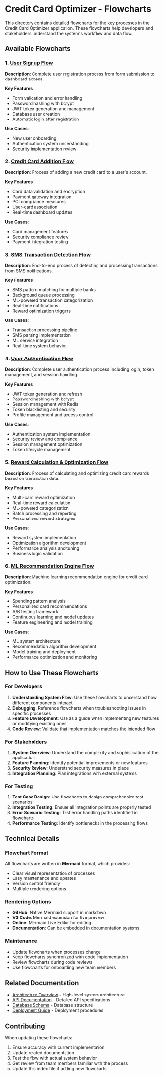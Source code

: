 # Credit Card Optimizer - Flowcharts

This directory contains detailed flowcharts for the key processes in the Credit Card Optimizer application. These flowcharts help developers and stakeholders understand the system's workflow and data flow.

## Available Flowcharts

### 1. [User Signup Flow](./user-signup-flow.md)
**Description**: Complete user registration process from form submission to dashboard access.

**Key Features**:
- Form validation and error handling
- Password hashing with bcrypt
- JWT token generation and management
- Database user creation
- Automatic login after registration

**Use Cases**:
- New user onboarding
- Authentication system understanding
- Security implementation review

### 2. [Credit Card Addition Flow](./credit-card-add-flow.md)
**Description**: Process of adding a new credit card to a user's account.

**Key Features**:
- Card data validation and encryption
- Payment gateway integration
- PCI compliance measures
- User-card association
- Real-time dashboard updates

**Use Cases**:
- Card management features
- Security compliance review
- Payment integration testing

### 3. [SMS Transaction Detection Flow](./sms-transaction-detection-flow.md)
**Description**: End-to-end process of detecting and processing transactions from SMS notifications.

**Key Features**:
- SMS pattern matching for multiple banks
- Background queue processing
- ML-powered transaction categorization
- Real-time notifications
- Reward optimization triggers

**Use Cases**:
- Transaction processing pipeline
- SMS parsing implementation
- ML service integration
- Real-time system behavior

### 4. [User Authentication Flow](./user-authentication-flow.md)
**Description**: Complete user authentication process including login, token management, and session handling.

**Key Features**:
- JWT token generation and refresh
- Password hashing with bcrypt
- Session management with Redis
- Token blacklisting and security
- Profile management and access control

**Use Cases**:
- Authentication system implementation
- Security review and compliance
- Session management optimization
- Token lifecycle management

### 5. [Reward Calculation & Optimization Flow](./reward-calculation-flow.md)
**Description**: Process of calculating and optimizing credit card rewards based on transaction data.

**Key Features**:
- Multi-card reward optimization
- Real-time reward calculation
- ML-powered categorization
- Batch processing and reporting
- Personalized reward strategies

**Use Cases**:
- Reward system implementation
- Optimization algorithm development
- Performance analysis and tuning
- Business logic validation

### 6. [ML Recommendation Engine Flow](./ml-recommendation-engine-flow.md)
**Description**: Machine learning recommendation engine for credit card optimization.

**Key Features**:
- Spending pattern analysis
- Personalized card recommendations
- A/B testing framework
- Continuous learning and model updates
- Feature engineering and model training

**Use Cases**:
- ML system architecture
- Recommendation algorithm development
- Model training and deployment
- Performance optimization and monitoring

## How to Use These Flowcharts

### For Developers
1. **Understanding System Flow**: Use these flowcharts to understand how different components interact
2. **Debugging**: Reference flowcharts when troubleshooting issues in specific processes
3. **Feature Development**: Use as a guide when implementing new features or modifying existing ones
4. **Code Review**: Validate that implementation matches the intended flow

### For Stakeholders
1. **System Overview**: Understand the complexity and sophistication of the application
2. **Feature Planning**: Identify potential improvements or new features
3. **Security Review**: Understand security measures in place
4. **Integration Planning**: Plan integrations with external systems

### For Testing
1. **Test Case Design**: Use flowcharts to design comprehensive test scenarios
2. **Integration Testing**: Ensure all integration points are properly tested
3. **Error Scenario Testing**: Test error handling paths identified in flowcharts
4. **Performance Testing**: Identify bottlenecks in the processing flows

## Technical Details

### Flowchart Format
All flowcharts are written in **Mermaid** format, which provides:
- Clear visual representation of processes
- Easy maintenance and updates
- Version control friendly
- Multiple rendering options

### Rendering Options
- **GitHub**: Native Mermaid support in markdown
- **VS Code**: Mermaid extension for live preview
- **Online**: Mermaid Live Editor for editing
- **Documentation**: Can be embedded in documentation systems

### Maintenance
- Update flowcharts when processes change
- Keep flowcharts synchronized with code implementation
- Review flowcharts during code reviews
- Use flowcharts for onboarding new team members

## Related Documentation

- [Architecture Overview](../ARCHITECTURE.md) - High-level system architecture
- [API Documentation](../backend/docs/api.md) - Detailed API specifications
- [Database Schema](../backend/docs/DATABASE_SCHEMA.md) - Database structure
- [Deployment Guide](../backend/docs/DEPLOYMENT.md) - Deployment procedures

## Contributing

When updating these flowcharts:
1. Ensure accuracy with current implementation
2. Update related documentation
3. Test the flow with actual system behavior
4. Get review from team members familiar with the process
5. Update this index file if adding new flowcharts 